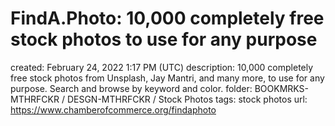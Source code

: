 # FindA.Photo: 10,000 completely free stock photos to use for any purpose

created: February 24, 2022 1:17 PM (UTC)
description: 10,000 completely free stock photos from Unsplash, Jay Mantri, and many more, to use for any purpose. Search and browse by keyword and color.
folder: BOOKMRKS-MTHRFCKR / DESGN-MTHRFCKR / Stock Photos
tags: stock photos
url: https://www.chamberofcommerce.org/findaphoto